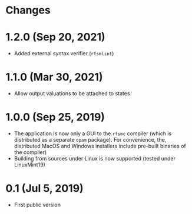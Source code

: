 # Changes

# 1.2.0 (Sep 20, 2021)

* Added external syntax verifier (`rfsmlint`) 

# 1.1.0 (Mar 30, 2021)

* Allow output valuations to be attached to states 

# 1.0.0 (Sep 25, 2019)
* The application is now only a GUI to the `rfsmc` compiler (which is distributed as a separate
  `opam` package). For convenience, the, distributed MacOS and Windows
  installers include pre-built binaries of the compiler)
* Building from sources under Linux is now supported (tested under LinuxMint19)

# 0.1 (Jul 5, 2019)
* First public version
